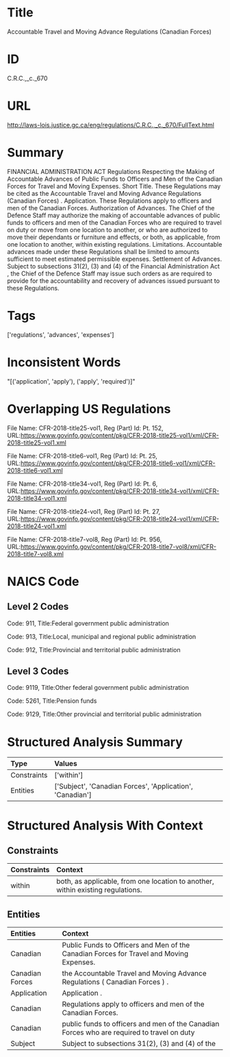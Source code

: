 # Title
Accountable Travel and Moving Advance Regulations (Canadian Forces)


# ID
C.R.C.,_c._670

# URL
http://laws-lois.justice.gc.ca/eng/regulations/C.R.C.,_c._670/FullText.html


# Summary
FINANCIAL ADMINISTRATION ACT Regulations Respecting the Making of Accountable Advances of Public Funds to Officers and Men of the Canadian Forces for Travel and Moving Expenses.
Short Title.
These Regulations may be cited as the  Accountable Travel and Moving Advance Regulations (Canadian Forces) .
Application.
These Regulations apply to officers and men of the Canadian Forces.
Authorization of Advances.
The Chief of the Defence Staff may authorize the making of accountable advances of public funds to officers and men of the Canadian Forces who are required to travel on duty or move from one location to another, or who are authorized to move their dependants or furniture and effects, or both, as applicable, from one location to another, within existing regulations.
Limitations.
Accountable advances made under these Regulations shall be limited to amounts sufficient to meet estimated permissible expenses.
Settlement of Advances.
Subject to subsections 31(2), (3) and (4) of the  Financial Administration Act , the Chief of the Defence Staff may issue such orders as are required to provide for the accountability and recovery of advances issued pursuant to these Regulations.


# Tags
['regulations', 'advances', 'expenses']


# Inconsistent Words
"[('application', 'apply'), ('apply', 'required')]"


# Overlapping US Regulations
File Name: CFR-2018-title25-vol1, Reg (Part) Id: Pt. 152, URL:https://www.govinfo.gov/content/pkg/CFR-2018-title25-vol1/xml/CFR-2018-title25-vol1.xml

File Name: CFR-2018-title6-vol1, Reg (Part) Id: Pt. 25, URL:https://www.govinfo.gov/content/pkg/CFR-2018-title6-vol1/xml/CFR-2018-title6-vol1.xml

File Name: CFR-2018-title34-vol1, Reg (Part) Id: Pt. 6, URL:https://www.govinfo.gov/content/pkg/CFR-2018-title34-vol1/xml/CFR-2018-title34-vol1.xml

File Name: CFR-2018-title24-vol1, Reg (Part) Id: Pt. 27, URL:https://www.govinfo.gov/content/pkg/CFR-2018-title24-vol1/xml/CFR-2018-title24-vol1.xml

File Name: CFR-2018-title7-vol8, Reg (Part) Id: Pt. 956, URL:https://www.govinfo.gov/content/pkg/CFR-2018-title7-vol8/xml/CFR-2018-title7-vol8.xml




# NAICS Code
## Level 2 Codes
Code: 911, Title:Federal government public administration

Code: 913, Title:Local, municipal and regional public administration

Code: 912, Title:Provincial and territorial public administration




## Level 3 Codes
Code: 9119, Title:Other federal government public administration

Code: 5261, Title:Pension funds

Code: 9129, Title:Other provincial and territorial public administration







# Structured Analysis Summary
| Type        | Values                                                    |
|:------------|:----------------------------------------------------------|
| Constraints | ['within']                                                |
| Entities    | ['Subject', 'Canadian Forces', 'Application', 'Canadian'] |


# Structured Analysis With Context
 


## Constraints
| Constraints   | Context                                                                          |
|:--------------|:---------------------------------------------------------------------------------|
| within        | both, as applicable, from one location to another, within  existing regulations. |


## Entities
| Entities        | Context                                                                                    |
|:----------------|:-------------------------------------------------------------------------------------------|
| Canadian        | Public Funds to Officers and Men of the Canadian  Forces for Travel and Moving Expenses.   |
| Canadian Forces | the Accountable Travel and Moving Advance Regulations ( Canadian Forces ) .                |
| Application     | Application .                                                                              |
| Canadian        | Regulations apply to officers and men of the Canadian  Forces.                             |
| Canadian        | public funds to officers and men of the Canadian Forces who are required to travel on duty |
| Subject         | Subject to subsections 31(2), (3) and (4) of the                                           |


